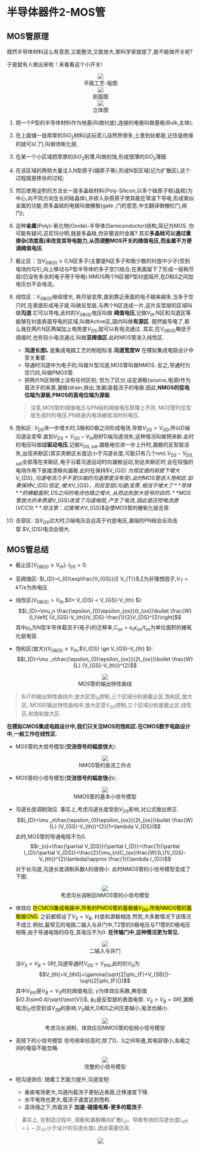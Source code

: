 # 半导体器件2-MOS管

## MOS管原理
既然半导体材料这么有意思,又能整流,又能放大,那科学家就提了,能不能做开关呢?

于是就有人做出来啦！来看看这个小开关!

<div align="center"><img src="./res/nmoslayout.png"></div>
<div align="center">平面工艺-版图</div>

<div align="center"><img src="./res/nmosstructure.png"></div>
<div align="center">剖面图</div>

<div align="center"><img src="./res/mosparas.png"></div>
<div align="center">立体图</div>

1. 把一个P型的半导体材料作为地基(叫做衬底),连接的电极叫做基极(Bulk,主体);
2. 在上面铺一层厚厚的$SiO_{2}$材料(这玩意儿自然界很多,土里到处都是,记住是绝缘的就可以了),叫做场氧化层, 
3. 在某一个小区域把厚厚的$SiO_{2}$削薄,叫做刻蚀,形成很薄的$SiO_{2}$薄膜.
4. 在该区域的两侧大量注入N型原子(磷原子等),形成N型区域(记为扩散区),这个过程就是掺杂的过程; 
5. 然后使用淀积的方法长一层多晶硅材料(Poly-Silicon,以多个硅原子核(晶核)为中心,向不同方向生长的硅晶体),并掺入杂质原子使其能在常温下导电,形成类似金属的功能.把多晶硅的电极叫做栅极(gate ,门的意思,中文翻译做栅栏门,阀门); 
6. 这种**金属**(Poly)-氧化物(Oxide)-半导体(Semiconductor)结构,简记为MOS. 你可能有疑问,这尼玛分明,就是多晶硅,你非要说时金属? 其实**多晶硅可以通过重掺杂(浓度高)来改变其导电能力,从而调整MOS开关的阈值电压,而金属不方便调阈值电压**.
7. 截止区：当$V_\text{GB(S)}\ge0$,N区多子(主要是N区多子和极少数的衬底中少子)受到电场的勾引,向上移动与P型半导体的多子空穴结合,在表面留下了形成一层耗尽层(仍没有多余的电子用于导电).NMOS两个N区被P型衬底隔开,在$D$和$S$之间加电压也不会电流。
8. 线性区：$V_\text{GB(S)}$继续增大, 耗尽层变厚,直到靠近表面的电子越来越多,当多于空穴时,在表面形成电子层,叫做反型层,与两个N区连成一片,这片反型层的区域叫做**沟道**.它可以导电,此时的$V_\text{GB(S)}$电压叫做 **阈值电压**,记做$V_{th}$.N区和沟道区等能够在衬底表面导电的区域,叫做Active区,国内叫做**有源区**. 既然能导电了,那么我在两片N区两端加上电势差$V_{DS}$,就可以有电流通过. 其实,在$V_\text{GB(S)}$略低于阈值时,也有较小电流通过,叫做**亚阈值区**.此时MOS管进入线性区. 
   * **沟道长度L** 是集成电路工艺的制程标准.**沟道宽度W** 在模拟集成电路设计中至关重要.
   * 导通时沟道中为电子的,叫做Ｎ型沟道,MOS管叫做NMOS. 反之,导通时为空穴的,叫做PMOS管.
   * 把两片N区物理上没有任何区别; 但为了区分,设定源极(source,电源)作为载流子的来源,漏极(drain,排出,泄漏)是载流子的电极.因此,**NMOS的低电位端为源极,PMOS的高电位端为源极**.
   > 注意,MOS管的阈值电压与PN结的阈值电压原理上不同. MOS管时反型层生成时的电压,PN结是内电场被抵消时的电压.
9. 饱和区: $V_\text{DS}$进一步增大时,S极和D极之间形成电场,导致$V_{GS}>V_{GD}$,所以D端沟道会变窄.直到$V_{DS}=V_{GS}-V_{th}$刚好D端沟道消失,这种情况叫做预夹断.此时的电压叫做**过驱动电压**,记做$V_{DS,sat}$.漏极电位进一步上升时,漏极的反型层消失,出现夹断区(其实夹断区长度远小于沟道长度,可能只有几个nm).$V_{DS}-V_{DS,sat}$全部落在夹断区,电子沿着沟道运动时向漏极运动,到达夹断区时,会在较强的电场作用下直接漂移向漏极.此时在保持$V_{GS} $为恒定值的前提下增大$V_{DS}$,沟道电流几乎不变(S端的沟道厚度没有变).此时MOS管进入饱和区.如果保持$V_{DS}$恒定,增大$V_{GS}$，则反型层(沟道)变厚,相当于增大了**导体**的横截面积,DS之间的电流也随之增大,从而达到放大信号的目的.**MOS管放大的本质是$V_{GS}$改变了沟道电阻,产生了电流,因此是压控电流源(VCCS)**. 但注意：过度增大$V_{GS}$会使MOS管的栅氧化层击穿.

10. 击穿区: 当$V_{DS}$过大时,D端电压会远高于衬底电压,漏端的PN结会反向击穿.$V_{DS}电流会很大.

## MOS管总结
* 截止区($V_\text{GB(S)}\le V_{th}$): $I_{DS}=0$.
* 亚阈值区: $I_{D}=I_{0}\exp\frac{V_{GS}}{ξ V_{T}}$,ξ为非理想因子,$V_{T}=kT/e$为热电压.
* 线性区($V_\text{GB(S)} > V_{th}$,$0< V_{DS} < V_{GS}-V_{th} $): 
$$I_{D}=\mu_n \frac{\epsilon_{0}\epsilon_{ox}}{t_{ox}}\bullet \frac{W}{L}\left[ (V_{GS}-V_{th})V_{DS}-\frac{1}{2}V_{DS}^{2}\right]$$
其中$\mu_{n}$为N型半导体载流子(电子)的迁移率,$C_{ox}=\epsilon_{0}\epsilon_{ox}/t_{ox}$为单位面积的栅氧化层电容.
* 饱和区(放大)($V_\text{GB(S)}\ge V_{th}$,$V_{DS} \ge V_{GS}-V_{th} $): 
$$I_{D}=\mu _n\frac{\epsilon_{0}\epsilon_{ox}}{2t_{ox}}\bullet \frac{W}{L} (V_{GS}-V_{th})^{2}$$

   <div align="center"><img src="./res/mosoutput.png"></div>
   <div align="center">MOS管的输出特性曲线</div>

> BJT的输出特性曲线中,放大区受$i_{b}$控制,三个区域分别是截止区,饱和区,放大区;
> MOS的输出特性曲线中,放大区受$V_{GS}$控制,三个区域分别是截止区,线性区,和饱和放大区.

**在模拟CMOS集成电路设计中,我们只关注MOS的饱和区.在CMOS数字电路设计中,一般工作在线性区.**

* MOS管的大信号模型(**交流信号的幅度很大**):
   <div align="center"><img src="./res/mosdc.png"></div>
   <div align="center">NMOS管的直流工作点</div>

* MOS管的小信号模型(**交流信号的幅度很小**):
   <div align="center"><img src="./res/mosbasicmodel.png"></div>
   <div align="center">NMOS管的基本小信号模型</div>


* 沟道长度调制效应.
   事实上,考虑沟道长度受到$V_{DS}$影响,对公式做出修正.
   $$I_{D}=\mu _n\frac{\epsilon_{0}\epsilon_{ox}}{2t_{ox}}\bullet \frac{W}{L} (V_{GS}-V_{th})^{2}(1+\lambda V_{DS})$$
   此时,MOS管的导通电阻不为0.
   $$r_{o}=\frac{\partial V_{DS}}{\partial I_{D}}=\frac{1}{\partial I_{D}/\partial V_{DS}}=\frac{2}{\mu_{n}C_{ox}\frac{W}{L}(V_{GS}-V_{th})^{2}\lambda}\approx \frac{1}{\lambda I_{D}}$$
   对于长沟道,沟道长度调制系数$\lambda$的值很小.
   此时NMOS管的小信号模型变成了下图.
   <div align="center"><img src="./res/mosromodel.png"></div>
   <div align="center">考虑沟长调制后NMOS管的小信号模型</div>

* 体效应
   <mark>在CMOS集成电路中,所有的PMOS管的基极接$V_{DD}$,所有NMOS管的基极接GND.</mark>
   之前都假设了$V_{S}=V_{B}$, 衬底和源极相连.然而,大多数情况下该情况不成立.例如,最常见的电路二输入与非门中,T2管的S极电压与T1管的D极电压相等,由于导通电阻的存在,其电压不为0. **在传输门中,这种情况更为常见.**
   <div align="center"><img src="./res/nand.jpg"></div>
   <div align="center">二输入与非门</div>

   当$V_{S}>V_{B}=0$时,沟道导通时$V_{GS}=V_{th0}$,此时的$V_{G}$为
   $$V_{th}=V_{th0}+\gamma(\sqrt{2|\phi_{F}+V_{SB}|}-\sqrt{2|\phi_{F}|})$$
    其中$V_{th0}$是$V_{B}=V_{S}$时的阈值电压; $\gamma$为体效应系数,典型值$(0.3\sim0.4)\sqrt{\text{V}}$, $\phi_{F}$是反型层的表面电势.
    $V_{S}>V_{B}=0$时,漏极电流$I_{D}$也受到该$V_{SB}$的影响,$V_{S}$越大,D和S之间压差越小,电流也越小.
   <div align="center"><img src="./res/mosbulkmodel.png"></div>
   <div align="center">考虑沟长调制、体效应后NMOS管的低频小信号模型</div>

* 高频下的小信号模型
   信号频率较高时,除了D、S之间导通,其电容很小,各极之间的电容不能忽略.
   <div align="center"><img src="./res/moshfmodel.png"></div>
   <div align="center">完整的小信号模型</div>

* 短沟道效应: 随着工艺能力提升,沟道变短:
   * 垂直电场更大,沟道内载流子更贴近表面,迁移速度下降.
   * 水平电场也更大,载流子速度达到饱和.
   * 高场强之下,热载流子 **加速-碰撞电离-更多的载流子**.

> 事实上, 在制造过程中, 源极和漏极横向扩散$L_{D}$，导致有效的沟道长度$L_\text{eff} = L-2L_{D}$,小于设计的沟道长度$L$.因此需要仿真.




   <div align="center"><img src="./res/analogdesignflow.jpg"></div>

